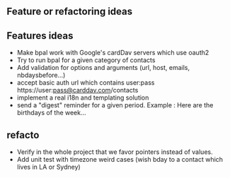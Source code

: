 ## Feature or refactoring ideas

## Features ideas

- Make bpal work with Google's cardDav servers which use oauth2
- Try to run bpal for a given category of contacts
- Add validation for options and arguments (url, host, emails, nbdaysbefore...)
- accept basic auth url which contains user:pass https://user:pass@carddav.com/contacts
- implement a real i18n and templating solution
- send a "digest" reminder for a given period. Example : Here are the birthdays of the week...


## refacto

- Verify in the whole project that we favor pointers instead of values.
- Add unit test with timezone weird cases (wish bday to a contact which lives in LA or Sydney)

